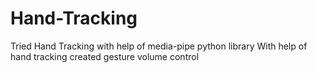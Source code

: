 # Hand-Tracking
Tried Hand Tracking with help of media-pipe python library
With help of hand tracking created gesture volume control 
